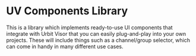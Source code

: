 # UV Components Library

This is a library which implements ready-to-use UI components that integrate with Urbit Visor that you can easily plug-and-play into your own projects. These will include things such as a channel/group selector, which can come in handy in many different use cases.
